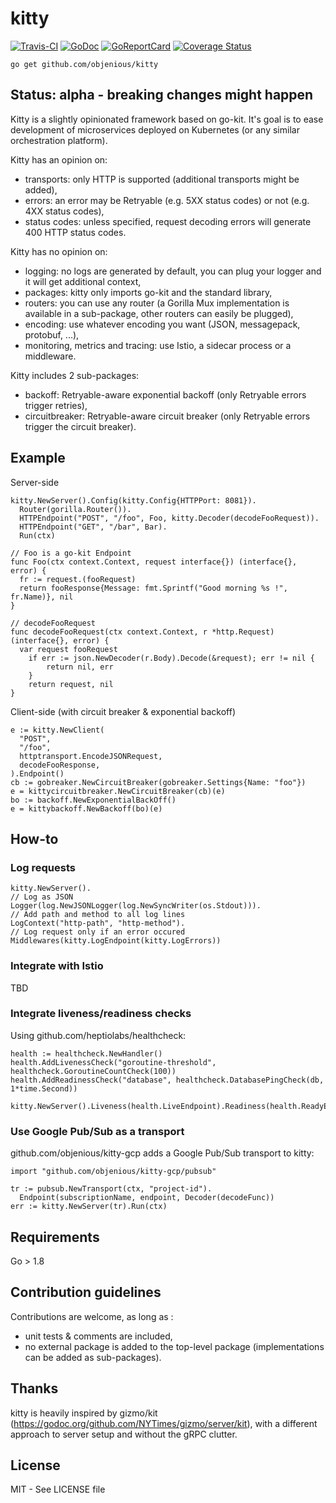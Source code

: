 # kitty
[![Travis-CI](https://travis-ci.org/objenious/kitty.svg?branch=master)](https://travis-ci.org/objenious/kitty)  [![GoDoc](https://godoc.org/github.com/objenious/kitty?status.svg)](http://godoc.org/github.com/objenious/kitty)
[![GoReportCard](https://goreportcard.com/badge/github.com/objenious/kitty)](https://goreportcard.com/report/github.com/objenious/kitty)
[![Coverage Status](https://coveralls.io/repos/github/objenious/kitty/badge.svg?branch=master)](https://coveralls.io/github/objenious/kitty?branch=master)

`go get github.com/objenious/kitty`

## Status: alpha - breaking changes might happen

Kitty is a slightly opinionated framework based on go-kit.
It's goal is to ease development of microservices deployed on Kubernetes (or any similar orchestration platform).

Kitty has an opinion on:
* transports: only HTTP is supported (additional transports might be added),
* errors: an error may be Retryable (e.g. 5XX status codes) or not (e.g. 4XX status codes),
* status codes: unless specified, request decoding errors will generate 400 HTTP status codes.

Kitty has no opinion on:
* logging: no logs are generated by default, you can plug your logger and it will get additional context,
* packages: kitty only imports go-kit and the standard library,
* routers: you can use any router (a Gorilla Mux implementation is available in a sub-package, other routers can easily be plugged),
* encoding: use whatever encoding you want (JSON, messagepack, protobuf, ...),
* monitoring, metrics and tracing: use Istio, a sidecar process or a middleware.

Kitty includes 2 sub-packages:
* backoff: Retryable-aware exponential backoff (only Retryable errors trigger retries),
* circuitbreaker: Retryable-aware circuit breaker (only Retryable errors trigger the circuit breaker).

## Example

Server-side
```
kitty.NewServer().Config(kitty.Config{HTTPPort: 8081}).
  Router(gorilla.Router()).
  HTTPEndpoint("POST", "/foo", Foo, kitty.Decoder(decodeFooRequest)).
  HTTPEndpoint("GET", "/bar", Bar).
  Run(ctx)

// Foo is a go-kit Endpoint
func Foo(ctx context.Context, request interface{}) (interface{}, error) {
  fr := request.(fooRequest)
  return fooResponse{Message: fmt.Sprintf("Good morning %s !", fr.Name)}, nil
}

// decodeFooRequest
func decodeFooRequest(ctx context.Context, r *http.Request) (interface{}, error) {
  var request fooRequest
	if err := json.NewDecoder(r.Body).Decode(&request); err != nil {
		return nil, err
	}
	return request, nil
}
```

Client-side (with circuit breaker & exponential backoff)
```
e := kitty.NewClient(
  "POST",
  "/foo",
  httptransport.EncodeJSONRequest,
  decodeFooResponse,
).Endpoint()
cb := gobreaker.NewCircuitBreaker(gobreaker.Settings{Name: "foo"})
e = kittycircuitbreaker.NewCircuitBreaker(cb)(e)
bo := backoff.NewExponentialBackOff()
e = kittybackoff.NewBackoff(bo)(e)

```

## How-to

### Log requests

```
kitty.NewServer().
// Log as JSON
Logger(log.NewJSONLogger(log.NewSyncWriter(os.Stdout))).
// Add path and method to all log lines
LogContext("http-path", "http-method").
// Log request only if an error occured
Middlewares(kitty.LogEndpoint(kitty.LogErrors))
```

### Integrate with Istio

TBD

### Integrate liveness/readiness checks

Using github.com/heptiolabs/healthcheck:
```
health := healthcheck.NewHandler()
health.AddLivenessCheck("goroutine-threshold", healthcheck.GoroutineCountCheck(100))
health.AddReadinessCheck("database", healthcheck.DatabasePingCheck(db, 1*time.Second))

kitty.NewServer().Liveness(health.LiveEndpoint).Readiness(health.ReadyEndpoint)
```

### Use Google Pub/Sub as a transport

github.com/objenious/kitty-gcp adds a Google Pub/Sub transport to kitty:
```
import "github.com/objenious/kitty-gcp/pubsub"

tr := pubsub.NewTransport(ctx, "project-id").
  Endpoint(subscriptionName, endpoint, Decoder(decodeFunc))
err := kitty.NewServer(tr).Run(ctx)
```

## Requirements

Go > 1.8

## Contribution guidelines

Contributions are welcome, as long as :
* unit tests & comments are included,
* no external package is added to the top-level package (implementations can be added as sub-packages).

## Thanks

kitty is heavily inspired by gizmo/kit (https://godoc.org/github.com/NYTimes/gizmo/server/kit),
with a different approach to server setup and without the gRPC clutter.

## License

MIT - See LICENSE file
